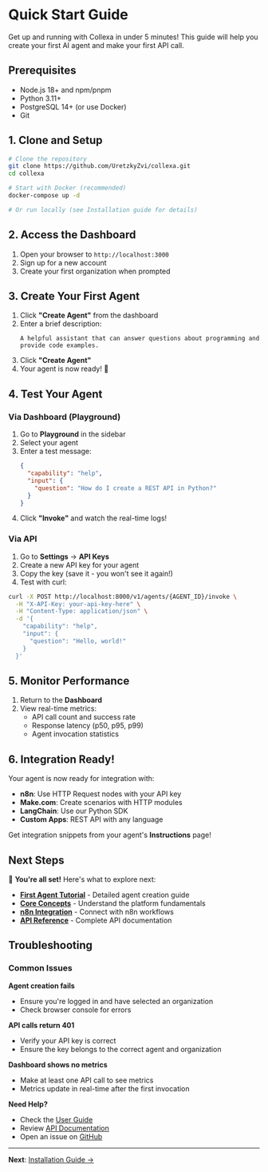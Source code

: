 # Quick Start Guide

Get up and running with Collexa in under 5 minutes! This guide will help you create your first AI agent and make your first API call.

## Prerequisites

- Node.js 18+ and npm/pnpm
- Python 3.11+
- PostgreSQL 14+ (or use Docker)
- Git

## 1. Clone and Setup

```bash
# Clone the repository
git clone https://github.com/UretzkyZvi/collexa.git
cd collexa

# Start with Docker (recommended)
docker-compose up -d

# Or run locally (see Installation guide for details)
```

## 2. Access the Dashboard

1. Open your browser to `http://localhost:3000`
2. Sign up for a new account
3. Create your first organization when prompted

<!-- Dashboard Screenshot: Coming soon -->

## 3. Create Your First Agent

1. Click **"Create Agent"** from the dashboard
2. Enter a brief description:
   ```
   A helpful assistant that can answer questions about programming and provide code examples.
   ```
3. Click **"Create Agent"**
4. Your agent is now ready! 🎉

<!-- Agent Creation Screenshot: Coming soon -->

## 4. Test Your Agent

### Via Dashboard (Playground)

1. Go to **Playground** in the sidebar
2. Select your agent
3. Enter a test message:
   ```json
   {
     "capability": "help",
     "input": {
       "question": "How do I create a REST API in Python?"
     }
   }
   ```
4. Click **"Invoke"** and watch the real-time logs!

### Via API

1. Go to **Settings** → **API Keys**
2. Create a new API key for your agent
3. Copy the key (save it - you won't see it again!)
4. Test with curl:

```bash
curl -X POST http://localhost:8000/v1/agents/{AGENT_ID}/invoke \
  -H "X-API-Key: your-api-key-here" \
  -H "Content-Type: application/json" \
  -d '{
    "capability": "help",
    "input": {
      "question": "Hello, world!"
    }
  }'
```

## 5. Monitor Performance

1. Return to the **Dashboard**
2. View real-time metrics:
   - API call count and success rate
   - Response latency (p50, p95, p99)
   - Agent invocation statistics

<!-- Metrics Dashboard Screenshot: Coming soon -->

## 6. Integration Ready!

Your agent is now ready for integration with:

- **n8n**: Use HTTP Request nodes with your API key
- **Make.com**: Create scenarios with HTTP modules
- **LangChain**: Use our Python SDK
- **Custom Apps**: REST API with any language

Get integration snippets from your agent's **Instructions** page!

## Next Steps

🎯 **You're all set!** Here's what to explore next:

- **[First Agent Tutorial](./first-agent.md)** - Detailed agent creation guide
- **[Core Concepts](./concepts.md)** - Understand the platform fundamentals
- **[n8n Integration](../integrations/n8n.md)** - Connect with n8n workflows
- **[API Reference](../api/overview.md)** - Complete API documentation

## Troubleshooting

### Common Issues

**Agent creation fails**
- Ensure you're logged in and have selected an organization
- Check browser console for errors

**API calls return 401**
- Verify your API key is correct
- Ensure the key belongs to the correct agent and organization

**Dashboard shows no metrics**
- Make at least one API call to see metrics
- Metrics update in real-time after the first invocation

**Need Help?**
- Check the [User Guide](../user-guide/dashboard.md)
- Review [API Documentation](../api/overview.md)
- Open an issue on [GitHub](https://github.com/UretzkyZvi/collexa/issues)

---

**Next**: [Installation Guide →](./installation.md)
